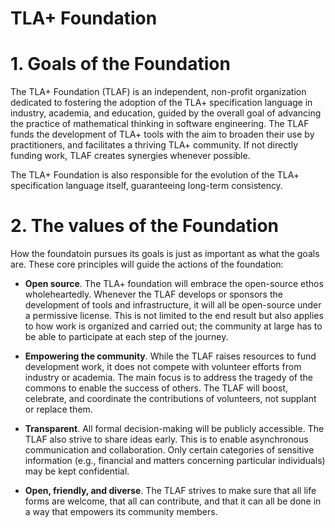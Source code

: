 # TLA+ Foundation

# 1. Goals of the Foundation
The TLA+ Foundation (TLAF) is an independent, non-profit organization dedicated to fostering the adoption of the TLA+ specification language in industry, academia, and education, guided by the overall goal of advancing the practice of mathematical thinking in software engineering. The TLAF funds the development of TLA+ tools with the aim to broaden their use by practitioners, and facilitates a thriving TLA+ community.  If not directly funding work, TLAF creates synergies whenever possible.

The TLA+ Foundation is also responsible for the evolution of the TLA+ specification language itself, guaranteeing long-term consistency.

# 2. The values of the Foundation
How the foundatoin pursues its goals is just as important as what the goals are. These core principles will guide the actions of the foundation:

* **Open source**. The TLA+ foundation will embrace the open-source ethos wholeheartedly. Whenever the TLAF develops or sponsors the development of tools and infrastructure, it will all be open-source under a permissive license.  This is not limited to the end result but also applies to how work is organized and carried out; the community at large has to be able to participate at each step of the journey.
 
* **Empowering the community**. While the TLAF raises resources to fund development work, it does not compete with volunteer efforts from industry or academia. The main focus is to address the tragedy of the commons to enable the success of others. The TLAF will boost, celebrate, and coordinate the contributions of volunteers, not supplant or replace them.

* **Transparent**. All formal decision-making will be publicly accessible. The TLAF also strive to share ideas early. This is to enable asynchronous communication and collaboration. Only certain categories of sensitive information (e.g., financial and matters concerning particular individuals) may be kept confidential.

* **Open, friendly, and diverse**. The TLAF strives to make sure that all life forms are welcome, that all can contribute, and that it can all be done in a way that empowers its community members.
